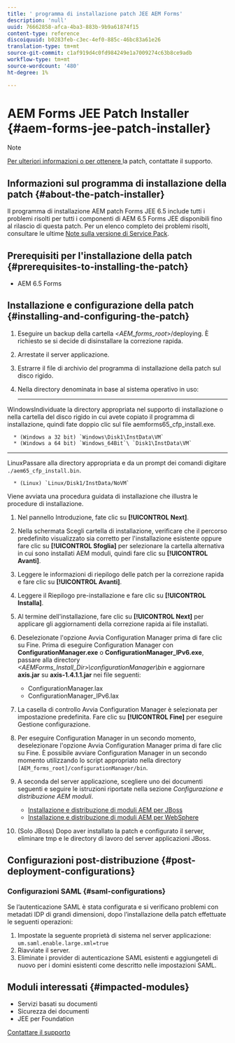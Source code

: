 ```yaml
---
title: ' programma di installazione patch JEE AEM Forms'
description: 'null'
uuid: 76662858-afca-4ba3-883b-9b9a61874f15
content-type: reference
discoiquuid: b0283feb-c3ec-4ef0-885c-46bc83a61e26
translation-type: tm+mt
source-git-commit: c1af919d4c0fd984249e1a7009274c63b8ce9adb
workflow-type: tm+mt
source-wordcount: '480'
ht-degree: 1%

---
```



#  AEM Forms JEE Patch Installer {#aem-forms-jee-patch-installer}

>[!NOTE]
>
>[Per ulteriori informazioni o per ottenere ](https://www.adobe.com/account/sign-in.supportportal.html) la patch, contattate il supporto.

## Informazioni sul programma di installazione della patch {#about-the-patch-installer}

Il programma di installazione AEM patch Forms JEE 6.5 include tutti i problemi risolti per tutti i componenti di AEM 6.5 Forms JEE disponibili fino al rilascio di questa patch. Per un elenco completo dei problemi risolti, consultare le ultime [Note sulla versione di Service Pack](sp-release-notes.md).

## Prerequisiti per l&#39;installazione della patch {#prerequisites-to-installing-the-patch}

* AEM 6.5 Forms

## Installazione e configurazione della patch {#installing-and-configuring-the-patch}

1. Eseguire un backup della cartella &lt;*AEM_forms_root*>/deploying. È richiesto se si decide di disinstallare la correzione rapida.
1. Arrestate il server applicazione.
1. Estrarre il file di archivio del programma di installazione della patch sul disco rigido.
1. Nella directory denominata in base al sistema operativo in uso:

   * ****
WindowsIndividuate la directory appropriata nel supporto di installazione o nella cartella del disco rigido in cui avete copiato il programma di installazione, quindi fate doppio clic sul file aemforms65_cfp_install.exe.

      * (Windows a 32 bit) `Windows\Disk1\InstData\VM`
      * (Windows a 64 bit) `Windows_64Bit`\ `Disk1\InstData\VM`
   * ****
LinuxPassare alla directory appropriata e da un prompt dei comandi digitare 
`./aem65_cfp_install.bin`.

      * (Linux) `Linux/Disk1/InstData/NoVM`

   Viene avviata una procedura guidata di installazione che illustra le procedure di installazione.

1. Nel pannello Introduzione, fate clic su **[!UICONTROL Next]**.
1. Nella schermata Scegli cartella di installazione, verificare che il percorso predefinito visualizzato sia corretto per l&#39;installazione esistente oppure fare clic su **[!UICONTROL Sfoglia]** per selezionare la cartella alternativa in cui sono installati AEM moduli, quindi fare clic su **[!UICONTROL Avanti]**.
1. Leggere le informazioni di riepilogo delle patch per la correzione rapida e fare clic su **[!UICONTROL Avanti]**.
1. Leggere il Riepilogo pre-installazione e fare clic su **[!UICONTROL Installa]**.
1. Al termine dell&#39;installazione, fare clic su **[!UICONTROL Next]** per applicare gli aggiornamenti della correzione rapida ai file installati.

1. Deselezionate l&#39;opzione Avvia Configuration Manager prima di fare clic su Fine. Prima di eseguire Configuration Manager con **ConfigurationManager.exe** o **ConfigurationManager_IPv6.exe**, passare alla directory *&lt;AEMForms_Install_Dir>\configurationManager\bin* e aggiornare **axis.jar** su **axis-1.4.1.1.jar** nei file seguenti:

   * ConfigurationManager.lax
   * ConfigurationManager_IPv6.lax

1. La casella di controllo Avvia Configuration Manager è selezionata per impostazione predefinita. Fare clic su **[!UICONTROL Fine]** per eseguire Gestione configurazione.

1. Per eseguire Configuration Manager in un secondo momento, deselezionare l&#39;opzione Avvia Configuration Manager prima di fare clic su Fine. È possibile avviare Configuration Manager in un secondo momento utilizzando lo script appropriato nella directory `[AEM_forms_root]/configurationManager/bin`.

1. A seconda del server applicazione, scegliere uno dei documenti seguenti e seguire le istruzioni riportate nella sezione *Configurazione e distribuzione AEM moduli*.

   * [Installazione e distribuzione di moduli AEM per JBoss](http://www.adobe.com/go/learn_aemforms_installJBoss_65)
   * [Installazione e distribuzione di moduli AEM per WebSphere](http://www.adobe.com/go/learn_aemforms_installWebSphere_65)

1. (Solo JBoss) Dopo aver installato la patch e configurato il server, eliminare tmp e le directory di lavoro del server applicazioni JBoss.

## Configurazioni post-distribuzione {#post-deployment-configurations}

### Configurazioni SAML {#saml-configurations}

Se l’autenticazione SAML è stata configurata e si verificano problemi con metadati IDP di grandi dimensioni, dopo l’installazione della patch effettuate le seguenti operazioni:

1. Impostate la seguente proprietà di sistema nel server applicazione:\
   `um.saml.enable.large.xml=true`
1. Riavviate il server.
1. Eliminate i provider di autenticazione SAML esistenti e aggiungeteli di nuovo per i domini esistenti come descritto nelle impostazioni SAML.

## Moduli interessati {#impacted-modules}

* Servizi basati su documenti
* Sicurezza dei documenti
* JEE per Foundation

[Contattare il supporto](https://www.adobe.com/account/sign-in.supportportal.html)
